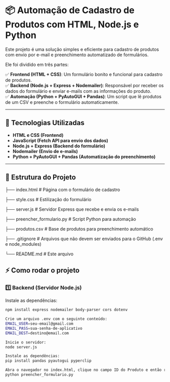 # 📦 Automação de Cadastro de Produtos com HTML, Node.js e Python

Este projeto é uma solução simples e eficiente para cadastro de produtos com envio por e-mail e preenchimento automatizado de formulários.

Ele foi dividido em três partes:

✅ **Frontend (HTML + CSS)**: Um formulário bonito e funcional para cadastro de produtos.  
✅ **Backend (Node.js + Express + Nodemailer)**: Responsável por receber os dados do formulário e enviar e-mails com as informações do produto.  
✅ **Automação (Python + PyAutoGUI + Pandas)**: Um script que lê produtos de um CSV e preenche o formulário automaticamente.

---

## 🚀 Tecnologias Utilizadas

- **HTML e CSS (Frontend)**
- **JavaScript (Fetch API para envio dos dados)**
- **Node.js + Express (Backend do formulário)**
- **Nodemailer (Envio de e-mails)**
- **Python + PyAutoGUI + Pandas (Automatização do preenchimento)**

---

## 📌 Estrutura do Projeto

├── index.html # Página com o formulário de cadastro

├── style.css # Estilização do formulário

├── server.js # Servidor Express que recebe e envia os e-mails

├── preencher_formulario.py # Script Python para automação

├── produtos.csv # Base de produtos para preenchimento automático

├── .gitignore # Arquivos que não devem ser enviados para o GitHub (.env e node_modules)

└── README.md # Este arquivo
## ⚡ Como rodar o projeto

### 1️⃣ Backend (Servidor Node.js)

Instale as dependências:

```bash
npm install express nodemailer body-parser cors dotenv

Crie um arquivo .env com o seguinte conteúdo:
EMAIL_USER=seu-email@gmail.com
EMAIL_PASS=sua-senha-de-aplicativo
EMAIL_DEST=destino@email.com

Inicie o servidor:
node server.js

Instale as dependências:
pip install pandas pyautogui pyperclip

Abra o navegador no index.html, clique no campo ID do Produto e então rode:
python preencher_formulario.py
